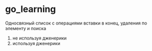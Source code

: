 # go_learning

Односвязный список с операциями вставки в конец, удаления по элементу и поиска
1. не используя дженерики
2. используя дженерики